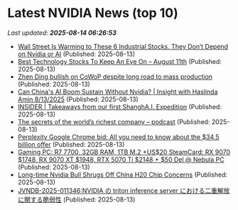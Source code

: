 # Latest NVIDIA News (top 10)
_Last updated: **2025-08-14 06:26:53**_

- [Wall Street Is Warming to These 6 Industrial Stocks. They Don’t Depend on Nvidia or AI](https://biztoc.com/x/62b51d8623aa6c15) (Published: 2025-08-13)
- [Best Technology Stocks To Keep An Eye On – August 11th](https://www.etfdailynews.com/2025/08/13/best-technology-stocks-to-keep-an-eye-on-august-11th/) (Published: 2025-08-13)
- [Zhen Ding bullish on CoWoP despite long road to mass production](https://www.digitimes.com/news/a20250813PD206/nvidia-pcb-supply-chain-packaging-zhen-ding.html) (Published: 2025-08-13)
- [Can China's AI Boom Sustain Without Nvidia? | Insight with Haslinda Amin 8/13/2025](https://biztoc.com/x/b7c768c206f6af32) (Published: 2025-08-13)
- [INSIDER | Takeaways from our first ShanghA.I. Expedition](http://technode.com/2025/08/13/insider-takeaways-from-our-first-shangha-i-expedition/) (Published: 2025-08-13)
- [The secrets of the world’s richest company – podcast](https://biztoc.com/x/f074389ea055325e) (Published: 2025-08-13)
- [Perplexity Google Chrome bid: All you need to know about the $34.5 billion offer](https://economictimes.indiatimes.com/tech/technology/perplexity-google-chrome-bid-all-you-need-to-know-about-the-34-5-billion-offer/articleshow/123272152.cms) (Published: 2025-08-13)
- [Gaming PC: R7 7700, 32GB RAM, 1TB M.2 +US$20 SteamCard: RX 9070 $1748, RX 9070 XT $1948, RTX 5070 Ti $2148 + $50 Del @ Nebula PC](https://www.ozbargain.com.au/node/919407) (Published: 2025-08-13)
- [Long-time Nvidia Bull Shrugs Off China H20 Chip Concerns](https://consent.yahoo.com/v2/collectConsent?sessionId=1_cc-session_0de21ba5-e963-4e26-a35c-b87421f9bc6a) (Published: 2025-08-13)
- [JVNDB-2025-011346:NVIDIA の triton inference server における二重解放に関する脆弱性](http://vrda.jpcert.or.jp/feed/ja/JVNiPedia_JVNDB-2025-011346_AD_1.html) (Published: 2025-08-13)

